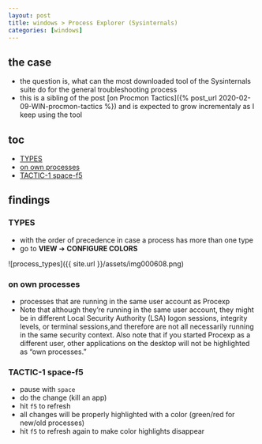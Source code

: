 ```yaml
---
layout: post
title: windows > Process Explorer (Sysinternals)
categories: [windows]
---
```

## the case	
* the question is, what can the most downloaded tool of the Sysinternals suite do for the general troubleshooting process
* this is a sibling of the post [on Procmon Tactics]({% post_url 2020-02-09-WIN-procmon-tactics %}) and is expected to grow incrementaly as I keep using the tool

## toc
<!-- TOC -->

- [TYPES](#types)
- [on own processes](#on-own-processes)
- [TACTIC-1 space-f5](#tactic-1-space-f5)

<!-- /TOC -->

## findings
### TYPES 
* with the order of precedence in case a process has more than one type
* go to **VIEW** ➔ **CONFIGURE COLORS**

![process_types]({{ site.url }}/assets/img000608.png)

### on own processes
* processes that are running in the same user account as Procexp
* Note that although they’re running in the same user account, they might be in
different Local Security Authority (LSA) logon sessions, integrity levels, or terminal sessions,and therefore are not all necessarily running in the same security context. Also note that if you started Procexp as a different user, other applications on the desktop will not be highlighted
as “own processes.”

### TACTIC-1 space-f5
* pause with `space`
* do the change (kill an app)
* hit `f5` to refresh 
* all changes will be properly highlighted with a color (green/red for new/old processes)
* hit `f5` to refresh again to make color highlights disappear